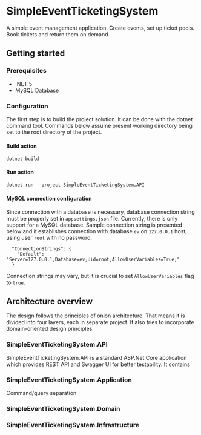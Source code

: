 # SimpleEventTicketingSystem
A simple event management application.
Create events, set up ticket pools.
Book tickets and return them on demand.
## Getting started
### Prerequisites
+ .NET 5
+ MySQL Database
### Configuration
The first step is to build the project solution. It can be done with the dotnet command tool. Commands below assume present working directory being set to the root directory of the project.
#### Build action
```
dotnet build
```

#### Run action
```
dotnet run --project SimpleEventTicketingSystem.API
```
#### MySQL connection configuration


Since connection with a database is necessary, database connection string must be properly set in `appsettings.json` file. Currently, there is only support for a MySQL database. Sample connection string is presented below and it establishes connection with database `ev` on `127.0.0.1` host, using user `root` with no password.
```
  "ConnectionStrings": {
    "Default": "Server=127.0.0.1;Database=ev;Uid=root;AllowUserVariables=True;"
  }
```
Connection strings may vary, but it is crucial to set `AllowUserVariables` flag to `true`.
## Architecture overview
The design follows the principles of onion architecture. That means it is divided into four layers, each in separate project. It also tries to incorporate domain-oriented design principles.
### SimpleEventTicketingSystem.API
SimpleEventTicketingSystem.API is a standard ASP.Net Core application which provides REST API and Swagger UI for better testability. It contains 
### SimpleEventTicketingSystem.Application
Command/query separation 
### SimpleEventTicketingSystem.Domain
### SimpleEventTicketingSystem.Infrastructure
 